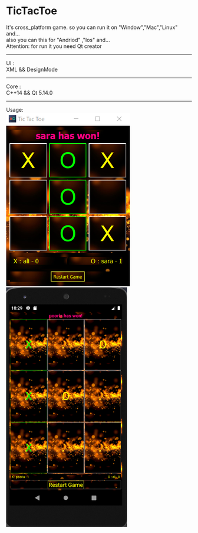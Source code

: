# TicTacToe 
It's cross_platform game. so you can run it on "Window","Mac","Linux" and...<br/>
also you can this for "Andriod" ,"Ios" and...<br/>
Attention: for run it you need Qt creator
<br/><hr/>
UI : <br/> XML && DesignMode
<br/><hr/>
Core : <br/> C++14 && Qt 5.14.0
<br/><hr/>
Usage: <br/>
![](Capture_Windows.PNG)
![](Capture_Android.PNG)
